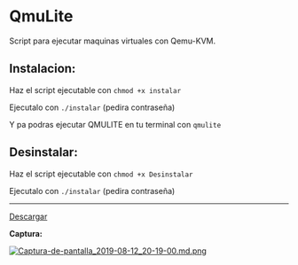 
# QmuLite

Script para ejecutar maquinas virtuales con Qemu-KVM.


## Instalacion:

Haz el script ejecutable con `chmod +x instalar`

Ejecutalo con `./instalar` (pedira contraseña)

Y pa podras ejecutar QMULITE en tu terminal con `qmulite`


## Desinstalar:

Haz el script ejecutable con `chmod +x Desinstalar`

Ejecutalo con `./instalar` (pedira contraseña)

---

[Descargar](https://github.com/d33vliter/qmulite/archive/master.zip)


**Captura:**

[![Captura-de-pantalla_2019-08-12_20-19-00.md.png](https://cdn.scrot.moe/images/2019/08/13/Captura-de-pantalla_2019-08-12_20-19-00.md.png)](https://scrot.moe/image/xGz9W)
